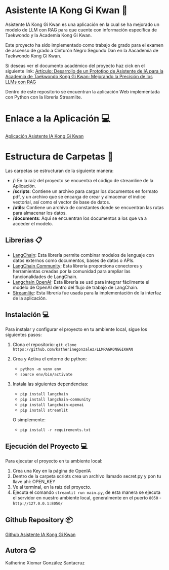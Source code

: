 # Asistente IA Kong Gi Kwan 🥋

Asistente IA Kong Gi Kwan es una aplicación en la cual se ha mejorado un modelo de LLM con RAG para que cuente con información específica de Taekwondo y la Academia Kong Gi Kwan.

Este proyecto ha sido implementado como trabajo de grado para el examen de ascenso de grado a Cinturón Negro Segundo Dan en la Aacademia de Taekwondo Kong Gi Kwan. 

Si deseas ver el documento académico del proyecto haz cick en el siguiente link:
[Artículo: Desarrollo de un Prototipo de Asistente de IA para la Academia de Taekwondo Kong Gi Kwan: Mejorando la Precisión de los LLMs con RAG](https://drive.google.com/file/d/1QmR0giS0yq8cP4-9AEWY3kGz_iK9tyag/view?usp=sharing)

Dentro de este repositorio se encuentran la aplicación Web implementada con Python con la librería Streamlite.

# Enlace a la Aplicación 💻 

[Aplicación Asistente IA Kong Gi Kwan](https://asistenteiakonggikwan.streamlit.app/ )

# Estructura de Carpetas 📂

Las carpetas se estructuran de la siguiente manera:
- **/**: En la raíz del proyecto se encuentra el código de streamline de la Aplicación.
- **/scripts**: Contiene un archivo para cargar los documentos en formato pdf, y un archivo que se encarga de crear y almacenar el índice vectorial, así como el vector de base de datos.
- **/utils**: Contiene un archivo de constantes donde se encuentran las rutas para almacenar los datos.
- **/documents**: Aquí se encuentran los documentos a los que va a acceder el modelo.

## Librerias 📋

* [LangChain](https://www.langchain.com/): Esta librería permite combinar modelos de lenguaje con datos externos como documentos, bases de datos o APIs.
* [LangChain Community](https://pypi.org/project/langchain-community/): Esta librería proporciona conectores y herramientas creadas por la comunidad para ampliar las funcionalidades de LangChain.
* [Langchain OpenAI](https://python.langchain.com/docs/integrations/providers/openai/): Esta librería se usó para integrar fácilmente el modelo de OpenAI dentro del flujo de trabajo de LangChain.
* [Streamlite](https://streamlit.io/): Esta librería fue usada para la implementación de la interfaz de la aplicación.

## Instalación 💻 

Para instalar y configurar el proyecto en tu ambiente local, sigue los siguientes pasos:

1. Clona el repositorio: `git clone https://github.com/katherinegonzalez/LLMRAGKONGGIKWAN`
2. Crea y Activa el entorno de python: 
    * `python -m venv env`
    * `source env/bin/activate`

3. Instala las siguientes dependencias: 

    * `pip install langchain`
    * `pip install langchain-community`
    * `pip install langchain-openai`
    * `pip install streamlit`

    O simplemente:

    * `pip install -r requirements.txt`

##  Ejecución del Proyecto 💻 

Para ejecutar el proyecto en tu ambiente local:

1. Crea una Key en la página de OpenIA
2. Dentro de la carpeta scriots crea un archivo llamado secret.py y pon tu llave ahí: OPEN_KEY
3. Ve al terminal, en la raíz del proyecto.
3. Ejecuta el comando `streamlit run main.py`, de esta manera se ejecuta el servidor en nuestro ambiente local, generalmente en el puerto `8050` - `http://127.0.0.1:8050/`

## Github Repository 📦

[Github Asistente IA Kong Gi Kwan](https://github.com/katherinegonzalez/LLMRAGKONGGIKWAN)

## Autora 😊

Katherine Xiomar González Santacruz  
